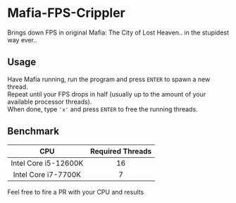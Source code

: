 # Mafia-FPS-Crippler
Brings down FPS in original Mafia: The City of Lost Heaven.. in the stupidest way ever..

## Usage
Have Mafia running, run the program and press `ENTER` to spawn a new thread.  
Repeat until your FPS drops in half (usually up to the amount of your available processor threads).  
When done, type `'x'` and press `ENTER` to free the running threads.  

## Benchmark
| CPU                    | Required Threads |
| :--------------------: | :--------------: |
|  Intel Core i5-12600K  | 16               |
|  Intel Core i7-7700K   | 7                |

Feel free to fire a PR with your CPU and results
